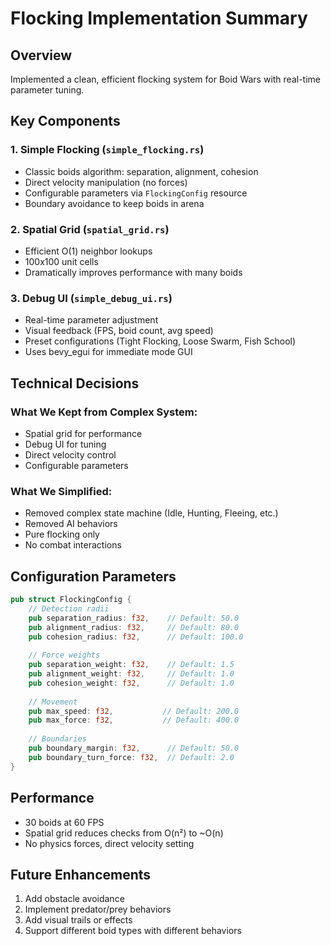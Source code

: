 # Flocking Implementation Summary

## Overview
Implemented a clean, efficient flocking system for Boid Wars with real-time parameter tuning.

## Key Components

### 1. Simple Flocking (`simple_flocking.rs`)
- Classic boids algorithm: separation, alignment, cohesion
- Direct velocity manipulation (no forces)
- Configurable parameters via `FlockingConfig` resource
- Boundary avoidance to keep boids in arena

### 2. Spatial Grid (`spatial_grid.rs`)
- Efficient O(1) neighbor lookups
- 100x100 unit cells
- Dramatically improves performance with many boids

### 3. Debug UI (`simple_debug_ui.rs`)
- Real-time parameter adjustment
- Visual feedback (FPS, boid count, avg speed)
- Preset configurations (Tight Flocking, Loose Swarm, Fish School)
- Uses bevy_egui for immediate mode GUI

## Technical Decisions

### What We Kept from Complex System:
- Spatial grid for performance
- Debug UI for tuning
- Direct velocity control
- Configurable parameters

### What We Simplified:
- Removed complex state machine (Idle, Hunting, Fleeing, etc.)
- Removed AI behaviors
- Pure flocking only
- No combat interactions

## Configuration Parameters

```rust
pub struct FlockingConfig {
    // Detection radii
    pub separation_radius: f32,    // Default: 50.0
    pub alignment_radius: f32,     // Default: 80.0
    pub cohesion_radius: f32,      // Default: 100.0
    
    // Force weights
    pub separation_weight: f32,    // Default: 1.5
    pub alignment_weight: f32,     // Default: 1.0
    pub cohesion_weight: f32,      // Default: 1.0
    
    // Movement
    pub max_speed: f32,           // Default: 200.0
    pub max_force: f32,           // Default: 400.0
    
    // Boundaries
    pub boundary_margin: f32,      // Default: 50.0
    pub boundary_turn_force: f32,  // Default: 2.0
}
```

## Performance
- 30 boids at 60 FPS
- Spatial grid reduces checks from O(n²) to ~O(n)
- No physics forces, direct velocity setting

## Future Enhancements
1. Add obstacle avoidance
2. Implement predator/prey behaviors
3. Add visual trails or effects
4. Support different boid types with different behaviors
